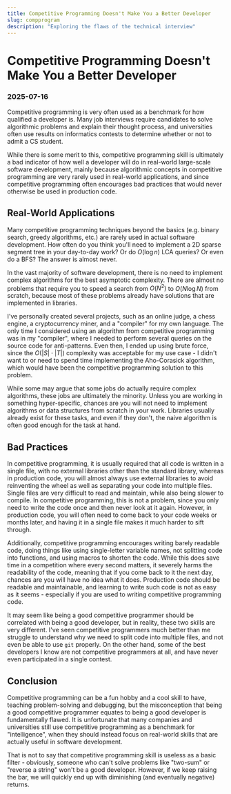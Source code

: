 ```yaml
---
title: Competitive Programming Doesn't Make You a Better Developer
slug: compprogram
description: "Exploring the flaws of the technical interview"
---
```


# Competitive Programming Doesn't Make You a Better Developer
### 2025-07-16

Competitive programming is very often used as a benchmark for how qualified a developer is. Many job interviews require candidates to solve algorithmic problems and explain their thought process, and universities often use results on informatics contests to determine whether or not to admit a CS student.

While there is some merit to this, competitive programming skill is ultimately a bad indicator of how well a developer will do in real-world large-scale software development, mainly because algorithmic concepts in competitive programming are very rarely used in real-world applications, and since competitive programming often encourages bad practices that would never otherwise be used in production code.

## Real-World Applications

Many competitive programming techniques beyond the basics (e.g. binary search, greedy algorithms, etc.) are rarely used in actual software development. How often do you think you'll need to implement a 2D sparse segment tree in your day-to-day work? Or do $O(\log n)$ LCA queries? Or even do a BFS? The answer is almost never.

In the vast majority of software development, there is no need to implement complex algorithms for the best asymptotic complexity. There are almost no problems that require you to speed a search from $O(N^2)$ to $O(N \log N)$ from scratch, because most of these problems already have solutions that are implemented in libraries.

I've personally created several projects, such as an online judge, a chess engine, a cryptocurrency miner, and a "compiler" for my own language. The only time I considered using an algorithm from competitive programming was in my "compiler", where I needed to perform several queries on the source code for anti-patterns. Even then, I ended up using brute force, since the $O(|S| \cdot |T|)$ complexity was acceptable for my use case - I didn't want to or need to spend time implementing the Aho-Corasick algorithm, which would have been the competitive programming solution to this problem.

While some may argue that some jobs do actually require complex algorithms, these jobs are ultimately the minority. Unless you are working in something hyper-specific, chances are you will not need to implement algorithms or data structures from scratch in your work. Libraries usually already exist for these tasks, and even if they don't, the naive algorithm is often good enough for the task at hand.

## Bad Practices

In competitive programming, it is usually required that all code is written in a single file, with no external libraries other than the standard library, whereas in production code, you will almost always use external libraries to avoid reinventing the wheel as well as separating your code into multiple files. Single files are very difficult to read and maintain, while also being slower to compile. In competitive programming, this is not a problem, since you only need to write the code once and then never look at it again. However, in production code, you will often need to come back to your code weeks or months later, and having it in a single file makes it much harder to sift through.

Additionally, competitive programming encourages writing barely readable code, doing things like using single-letter variable names, not splitting code into functions, and using macros to shorten the code. While this does save time in a competition where every second matters, it severely harms the readability of the code, meaning that if you come back to it the next day, chances are you will have no idea what it does. Production code should be readable and maintainable, and learning to write such code is not as easy as it seems - especially if you are used to writing competitive programming code.

It may seem like being a good competitive programmer should be correlated with being a good developer, but in reality, these two skills are very different. I've seen competitive programmers much better than me struggle to understand why we need to split code into multiple files, and not even be able to use `git` properly. On the other hand, some of the best developers I know are not competitive programmers at all, and have never even participated in a single contest.

## Conclusion

Competitive programming can be a fun hobby and a cool skill to have, teaching problem-solving and debugging, but the misconception that being a good competitive programmer equates to being a good developer is fundamentally flawed. It is unfortunate that many companies and universities still use competitive programming as a benchmark for "intelligence", when they should instead focus on real-world skills that are actually useful in software development.

That is not to say that competitive programming skill is useless as a basic filter - obviously, someone who can't solve problems like "two-sum" or "reverse a string" won't be a good developer. However, if we keep raising the bar, we will quickly end up with diminishing (and eventually negative) returns.
